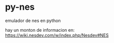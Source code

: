 # py-nes
emulador de nes en python

hay un monton de informacion en:
https://wiki.nesdev.com/w/index.php/Nesdev#NES
